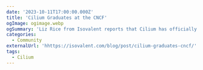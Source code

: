 ```yaml
---
date: '2023-10-11T17:00:00.000Z'
title: 'Cilium Graduates at the CNCF'
ogImage: ogimage.webp
ogSummary: 'Liz Rice from Isovalent reports that Cilium has officially graduated from the Cloud Native Computing Foundation incubation program, marking a significant milestone that underscores its maturity, scalability, and stability'
categories:
  - Community
externalUrl: 'hhttps://isovalent.com/blog/post/cilium-graduates-cncf/'
tags:
  - Cilium
---
```

